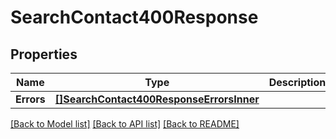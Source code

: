 # SearchContact400Response

## Properties

Name | Type | Description | Notes
------------ | ------------- | ------------- | -------------
**Errors** | [**[]SearchContact400ResponseErrorsInner**](SearchContact400ResponseErrorsInner.md) |  |[optional] 

[[Back to Model list]](../README.md#documentation-for-models) [[Back to API list]](../README.md#documentation-for-api-endpoints) [[Back to README]](../README.md)


